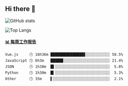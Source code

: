 ## Hi there 👋

![GitHub stats](https://github-readme-stats.orilight.top/api?username=orilights)

![Top Langs](https://github-readme-stats.orilight.top/api/top-langs/?username=orilights&layout=compact)

<!-- waka-box start -->
#### <a href="https://gist.github.com/92c8d5b388768c10efcba86e82b7c4fb" target="_blank">📊 每周工作报告</a>
```text
Vue.js     🕓 16h36m ███████████████▊░░░░░░░░░░░ 58.5%
JavaScript 🕓 6h3m   █████▊░░░░░░░░░░░░░░░░░░░░░ 21.4%
JSON       🕓 1h38m  █▌░░░░░░░░░░░░░░░░░░░░░░░░░  5.8%
Python     🕓 1h30m  █▍░░░░░░░░░░░░░░░░░░░░░░░░░  5.3%
Other      🕓 35m    ▌░░░░░░░░░░░░░░░░░░░░░░░░░░  2.1%
```
<!-- Powered by https://github.com/journey-ad/waka-box-go . -->
<!-- waka-box end -->
